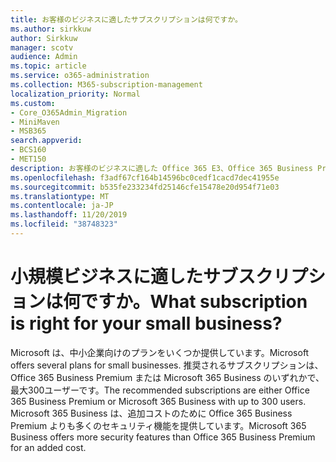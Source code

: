 ```yaml
---
title: お客様のビジネスに適したサブスクリプションは何ですか。
ms.author: sirkkuw
author: Sirkkuw
manager: scotv
audience: Admin
ms.topic: article
ms.service: o365-administration
ms.collection: M365-subscription-management
localization_priority: Normal
ms.custom:
- Core_O365Admin_Migration
- MiniMaven
- MSB365
search.appverid:
- BCS160
- MET150
description: お客様のビジネスに適した Office 365 E3、Office 365 Business Premium、または Microsoft 365 Business があるかどうかを判断します。
ms.openlocfilehash: f3adf67cf164b14596bc0cedf1cacd7dec41955e
ms.sourcegitcommit: b535fe233234fd25146cfe15478e20d954f71e03
ms.translationtype: MT
ms.contentlocale: ja-JP
ms.lasthandoff: 11/20/2019
ms.locfileid: "38748323"
---
```

# <a name="what-subscription-is-right-for-your-small-business"></a><span data-ttu-id="81fdb-103">小規模ビジネスに適したサブスクリプションは何ですか。</span><span class="sxs-lookup"><span data-stu-id="81fdb-103">What subscription is right for your small business?</span></span>

<span data-ttu-id="81fdb-104">Microsoft は、中小企業向けのプランをいくつか提供しています。</span><span class="sxs-lookup"><span data-stu-id="81fdb-104">Microsoft offers several plans for small businesses.</span></span> <span data-ttu-id="81fdb-105">推奨されるサブスクリプションは、Office 365 Business Premium または Microsoft 365 Business のいずれかで、最大300ユーザーです。</span><span class="sxs-lookup"><span data-stu-id="81fdb-105">The recommended subscriptions are either Office 365 Business Premium or Microsoft 365 Business with up to 300 users.</span></span> <span data-ttu-id="81fdb-106">Microsoft 365 Business は、追加コストのために Office 365 Business Premium よりも多くのセキュリティ機能を提供しています。</span><span class="sxs-lookup"><span data-stu-id="81fdb-106">Microsoft 365 Business offers more security features than Office 365 Business Premium for an added cost.</span></span>
